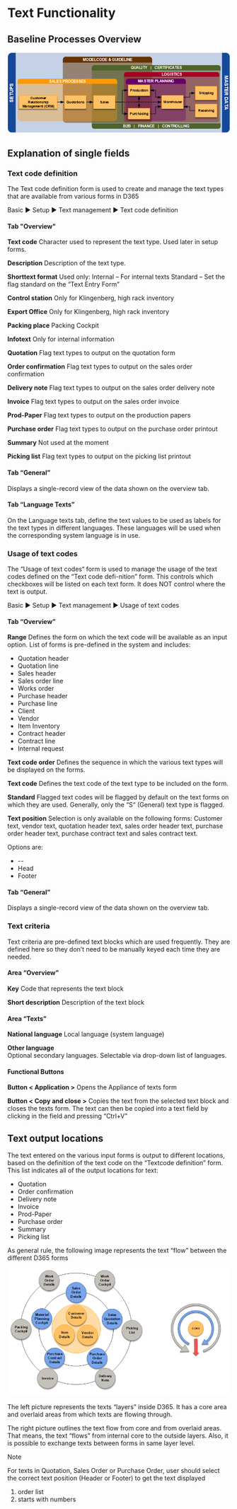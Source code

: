 # Text Functionality
## Baseline Processes Overview

![Baseline Processes Overview](./../../media/Basics/Text_Functionality/Baseline_Processes_Overview.png "Baseline Processes Overview")

## Explanation of single fields

### Text code definition
The Text code definition form is used to create and manage the text types that are available from various forms in D365

Basic ► Setup ► Text management ► Text code definition

#### Tab "Overview"

**Text code**
Character used to represent the text type. Used later in setup forms.

**Description**
Description of the text type.

**Shorttext format**
Used only:
Internal 	– 	For internal texts
Standard 	–	Set the flag standard on the “Text Entry Form”

**Control station**
Only for Klingenberg, high rack inventory

**Export Office**
Only for Klingenberg, high rack inventory

**Packing place**
Packing Cockpit

**Infotext**
Only for internal information

**Quotation**
Flag text types to output on the quotation form

**Order confirmation**
Flag text types to output on the sales order confirmation

**Delivery note**
Flag text types to output on the sales order delivery note

**Invoice**
Flag text types to output on the sales order invoice

**Prod-Paper**
Flag text types to output on the production papers

**Purchase order**
Flag text types to output on the purchase order printout

**Summary**
Not used at the moment

**Picking list**
Flag text types to output on the picking list printout

####	Tab “General”
Displays a single-record view of the data shown on the overview tab.

####	Tab “Language Texts”
On the Language texts tab, define the text values to be used as labels for the text types in different languages. These languages will be used when the corresponding system language is in use. 

###	Usage of text codes
The “Usage of text codes“ form is used to manage the usage of the text codes defined on the “Text code defi-nition” form. This controls which checkboxes will be listed on each text form. It does NOT control where the text is output.

Basic ► Setup ► Text management ► Usage of text codes

#### Tab “Overview”
**Range**
Defines the form on which the text code will be available as an input option. 
List of forms is pre-defined in the system and includes: 

* Quotation header
* Quotation line
* Sales header
* Sales order line
* Works order
* Purchase header
* Purchase line
* Client
* Vendor
* Item Inventory
* Contract header
* Contract line
* Internal request

**Text code order**	
Defines the sequence in which the various text types will be displayed on the forms.

**Text code**
Defines the text code of the text type to be included on the form.

**Standard**
Flagged text codes will be flagged by default on the text forms on which they are used. Generally, only the “S“ (General) text type is flagged. 

**Text position**
Selection is only available on the following forms: Customer text, vendor text, quotation header text, sales order header text, purchase order header text, purchase contract text and sales contract text. 

Options are:

* --
* Head
* Footer

#### Tab “General”
Displays a single-record view of the data shown on the overview tab.

### Text criteria
Text criteria are pre-defined text blocks which are used frequently. They are defined here so they don’t need to be manually keyed each time they are needed. 
#### Area “Overview”
**Key**
Code that represents the text block

**Short description**
Description of the text block

#### Area “Texts”
**National language**
Local language (system language)

**Other language**	
Optional secondary languages. Selectable via drop-down list of languages.

#### Functional Buttons
**Button < Application >**
Opens the Appliance of texts form

**Button < Copy and close >**
Copies the text from the selected text block and closes the texts form. The text can then be copied into a text field by clicking in the field and pressing “Ctrl+V”

<!--
 Kapitel 3 weggelassen
 -->

## Text output locations
The text entered on the various input forms is output to different locations, based on the definition of the text code on the “Textcode definition” form. 
This list indicates all of the output locations for text:

* Quotation
* Order confirmation
* Delivery note
* Invoice
* Prod-Paper
* Purchase order
* Summary
* Picking list

As general rule, the following image represents the text “flow” between the different D365 forms

![Text in D365](./../../media/Basics/Text_Functionality/Text_Flow.png "Text in D365")

The left picture represents the texts “layers” inside D365. It has a core area and overlaid areas from which texts are flowing through.

The right picture outlines the text flow from core and from overlaid areas. That means, the text “flows” from internal core to the outside layers. Also, it is possible to exchange texts between forms in same layer level.

>[!Note]
>For texts in Quotation, Sales Order or Purchase Order, user should select the correct text position (Header or Footer) to get the text displayed

1. order list
1. starts with numbers